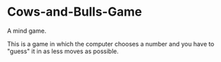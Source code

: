 # Cows-and-Bulls-Game
A mind game.

This is a game in which the computer chooses a number and you have to "guess" it in as less moves as possible.
